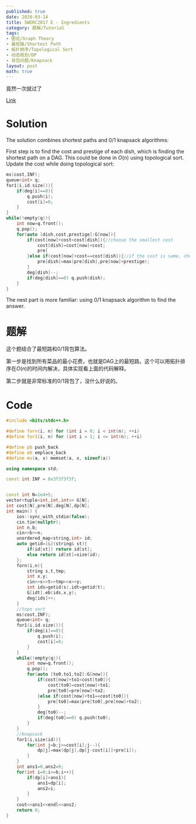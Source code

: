 ```yaml
---
published: true
date: 2020-03-14
title: SWERC2017 E - Ingredients
category: 题解/Tutorial
tags: 
- 图论/Graph Theory
- 最短路/Shortest Path
- 拓扑排序/Topological Sort
- 动态规划/DP
- 背包问题/Knapsack
layout: post
math: true
---
```

竟然一次就过了
<!--more-->
[Link](https://open.kattis.com/problems/ingredients)

# Solution

The solution combines shortest paths and 0/1 knapsack algorithms:

First step is to find the cost and prestige of each dish, which is finding the shortest path on a DAG. This could be done in $O(n)$ using topological sort. Update the cost while doing topological sort:

```cpp
ms(cost,INF);
queue<int> q;
for1(i,id.size()){
	if(deg[i]==0){
		q.push(i);
		cost[i]=0;
	}
}
while(!empty(q)){
	int now=q.front();
	q.pop();
	for(auto [dish,cost,prestige]:G[now]){
		if(cost[now]+cost<cost[dish]){//choose the smallest cost
			cost[dish]=cost[now]+cost;
			pre[
		}else if(cost[now]+cost==cost[dish]){//if the cost is same, choose the highest prestige
			pre[dish]=max(pre[dish],pre[now]+prestige);
		}
		deg[dish]--;
		if(deg[dish]==0) q.push(dish);
	}
}
```

The nest part is more familiar: using 0/1 knapsack algorithm to find the answer.

# 题解

这个题结合了最短路和0/1背包算法。

第一步是找到所有菜品的最小花费，也就是DAG上的最短路。这个可以用拓扑排序在$O(n)$的时间内解决，具体实现看上面的代码解释。

第二步就是非常标准的0/1背包了，没什么好说的。

# Code
```cpp
#include <bits/stdc++.h>

#define forn(i, n) for (int i = 0; i < int(n); ++i)
#define for1(i, n) for (int i = 1; i <= int(n); ++i)

#define pb push_back
#define eb emplace_back
#define ms(a, x) memset(a, x, sizeof(a))

using namespace std;

const int INF = 0x3f3f3f3f;


const int N=1e4+5;
vector<tuple<int,int,int>> G[N];
int cost[N],pre[N],deg[N],dp[N];
int main() {
	ios::sync_with_stdio(false);
	cin.tie(nullptr);
	int n,b;
	cin>>b>>n;
	unordered_map<string,int> id;
	auto getid=[&](string& st){
		if(id[st]) return id[st];
		else return id[st]=size(id);
	};
	forn(i,n){
		string s,t,tmp;
		int x,y;
		cin>>s>>t>>tmp>>x>>y;
		int ids=getid(s),idt=getid(t);
		G[idt].eb(ids,x,y);
		deg[ids]++;
	}
    //topo sort
	ms(cost,INF);
	queue<int> q;
	for1(i,id.size()){
		if(deg[i]==0){
			q.push(i);
			cost[i]=0;
		}
	}
	while(!empty(q)){
		int now=q.front();
		q.pop();
		for(auto [to0,to1,to2]:G[now]){
			if(cost[now]+to1<cost[to0]){
				cost[to0]=cost[now]+to1;
				pre[to0]=pre[now]+to2;
			}else if(cost[now]+to1==cost[to0]){
				pre[to0]=max(pre[to0],pre[now]+to2);
			}
			deg[to0]--;
			if(deg[to0]==0) q.push(to0);
		}
	}
    //knapsack
	for1(i,size(id)){
		for(int j=b;j>=cost[i];j--){
			dp[j]=max(dp[j],dp[j-cost[i]]+pre[i]);
		}
	}
	int ans1=0,ans2=0;
	for(int i=0;i<=b;i++){
		if(dp[i]>ans1){
			ans1=dp[i];
			ans2=i;
		}
	}
	cout<<ans1<<endl<<ans2;
	return 0;
}
```